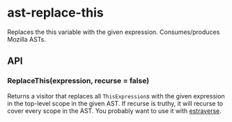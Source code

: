 # ast-replace-this

  Replaces the this variable with the given expression.
  Consumes/produces Mozilla ASTs.

## API

### ReplaceThis(expression, recurse = false)

  Returns a visitor that replaces all `ThisExpression`s with the given expression in the top-level scope in the given AST.
  If recurse is truthy, it will recurse to cover every scope in the AST.
  You probably want to use it with [estraverse](https://github.com/Constellation/estraverse).
